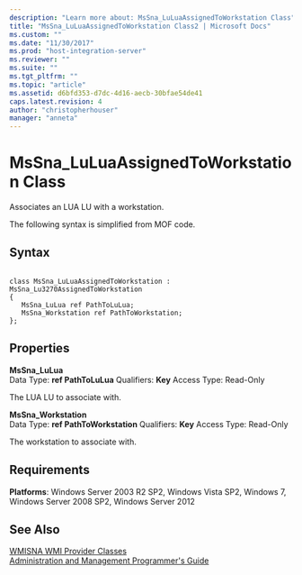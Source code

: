 ```yaml
---
description: "Learn more about: MsSna_LuLuaAssignedToWorkstation Class"
title: "MsSna_LuLuaAssignedToWorkstation Class2 | Microsoft Docs"
ms.custom: ""
ms.date: "11/30/2017"
ms.prod: "host-integration-server"
ms.reviewer: ""
ms.suite: ""
ms.tgt_pltfrm: ""
ms.topic: "article"
ms.assetid: d6bfd353-d7dc-4d16-aecb-30bfae54de41
caps.latest.revision: 4
author: "christopherhouser"
manager: "anneta"
---
```

# MsSna_LuLuaAssignedToWorkstation Class
Associates an LUA LU with a workstation.  
  
 The following syntax is simplified from MOF code.  
  
## Syntax  
  
```  
  
class MsSna_LuLuaAssignedToWorkstation : MsSna_Lu3270AssignedToWorkstation  
{  
   MsSna_LuLua ref PathToLuLua;  
   MsSna_Workstation ref PathToWorkstation;  
};  
```  
  
## Properties  
 **MsSna_LuLua**  
 Data Type: **ref PathToLuLua** Qualifiers: **Key** Access Type: Read-Only  
  
 The LUA LU to associate with.  
  
 **MsSna_Workstation**  
 Data Type: **ref PathToWorkstation** Qualifiers: **Key** Access Type: Read-Only  
  
 The workstation to associate with.  
  
## Requirements  
 **Platforms**: Windows Server 2003 R2 SP2, Windows Vista SP2, Windows 7, Windows Server 2008 SP2, Windows Server 2012  
  
## See Also  
 [WMISNA WMI Provider Classes](../core/wmisna-wmi-provider-classes2.md)   
 [Administration and Management Programmer's Guide](./administration-and-management-programmer-s-guide2.md)
